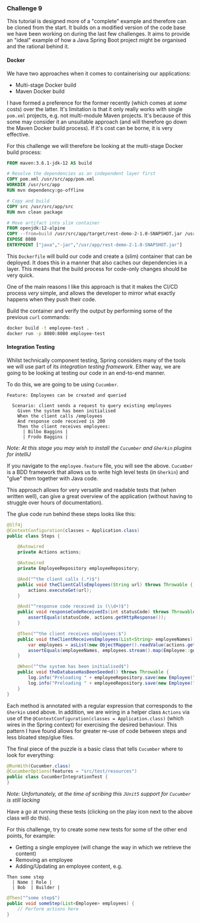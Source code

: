 ### Challenge 9

This tutorial is designed more of a "complete" example and therefore can be cloned 
from the start. It builds on a modified version of the code base we have been working
on during the last few challenges. It aims to provide an "ideal" example of how a Java
Spring Boot project might be organised and the rational behind it.

#### Docker

We have two approaches when it comes to containerising our applications:

* Multi-stage Docker build
* Maven Docker build

I have formed a preference for the former recently (which comes at _some_ costs) over the latter.
It's limitation is that it only really works with single `pom.xml` projects, e.g. not multi-module
Maven projects. It's because of this some may consider it an unsuitable approach (and will therefore
go down the Maven Docker build process). If it's cost can be borne, it is very effective.

For this challenge we will therefore be looking at the multi-stage Docker build process:

```dockerfile
FROM maven:3.6.1-jdk-12 AS build

# Resolve the dependencies as an independent layer first
COPY pom.xml /usr/src/app/pom.xml
WORKDIR /usr/src/app
RUN mvn dependency:go-offline

# Copy and build
COPY src /usr/src/app/src
RUN mvn clean package

# Move artifact into slim container
FROM openjdk:12-alpine
COPY --from=build /usr/src/app/target/rest-demo-2-1.0-SNAPSHOT.jar /usr/app/rest-demo-2-1.0-SNAPSHOT.jar
EXPOSE 8080
ENTRYPOINT ["java","-jar","/usr/app/rest-demo-2-1.0-SNAPSHOT.jar"]
```

This `Dockerfile` will build our code and create a (slim) container that can be deployed. It does this
in a manner that also caches our dependencies in a layer. This means that the build process for
code-only changes should be very quick.
 
One of the main reasons I like this approach is that it makes the CI/CD process _very_ simple, and 
allows the developer to mirror what exactly happens when they push their code.

Build the container and verify the output by performing some of the previous `curl` commands:

```bash
docker build -t employee-test .
docker run -p 8080:8080 employee-test
```

#### Integration Testing

Whilst technically component testing, Spring considers many of the tools we will use part
of its _integration testing framework_. Either way, we are going to be looking at testing 
our code in an end-to-end manner.

To do this, we are going to be using `Cucumber`.

```gherkin
Feature: Employees can be created and queried

  Scenario: client sends a request to query existing employees
    Given the system has been initialised
    When the client calls /employees
    And response code received is 200
    Then the client receives employees:
      | Bilbo Baggins |
      | Frodo Baggins |
```

_Note: At this stage you may wish to install the `Cucumber` and `Gherkin` plugins
for intelliJ_

If you navigate to the `employee.feature` file, you will see the above. `Cucumber` is
a BDD framework that allows us to write high level tests (in `Gherkin`) and "glue" them
together with Java code.

This approach allows for very versatile and readable tests that (when written well), can 
give a great overview of the application (without having to struggle over hours of documentation).

The glue code run behind these steps looks like this:

```java
@Slf4j
@ContextConfiguration(classes = Application.class)
public class Steps {

    @Autowired
    private Actions actions;

    @Autowired
    private EmployeeRepository employeeRepository;

    @And("^the client calls (.*)$")
    public void theClientCallsEmployees(String url) throws Throwable {
        actions.executeGet(url);
    }

    @And("^response code received is (\\d+)$")
    public void responseCodeReceivedIs(int statusCode) throws Throwable {
        assertEquals(statusCode, actions.getHttpResponse());
    }

    @Then("^the client receives employees:$")
    public void theClientReceivesEmployees(List<String> employeeNames) throws Throwable {
        var employees = asList(new ObjectMapper().readValue(actions.getEmployeeHttpResponseMessage(), Employee[].class));
        assertEquals(employeeNames, employees.stream().map(Employee::getName).collect(Collectors.toList()));
    }

    @When("^the system has been initialised$")
    public void theDatabaseHasBeenSeeded() throws Throwable {
        log.info("Preloading " + employeeRepository.save(new Employee("Bilbo Baggins", "burglar")));
        log.info("Preloading " + employeeRepository.save(new Employee("Frodo Baggins", "thief")));
    }
}
```

Each method is annotated with a regular expression that corresponds to the `Gherkin` used above.
In addition, we are wiring in a helper class `Actions` via use of the `@ContextConfiguration(classes = Application.class)`
(which wires in the Spring context) for exercising the desired behaviour. This pattern I have found
allows for greater re-use of code between steps and less bloated step/glue files.

The final piece of the puzzle is a basic class that tells `Cucumber` where to look for everything:

```java
@RunWith(Cucumber.class)
@CucumberOptions(features = "src/test/resources")
public class CucumberIntegrationTest {
}
```

_Note: Unfortunately, at the time of scribing this `JUnit5` support for `Cucumber` is still lacking_

Have a go at running these tests (clicking on the play icon next to the above class will do this).

For this challenge, try to create some new tests for some of the other end points, for example:

* Getting a single employee (will change the way in which we retrieve the content)
* Removing an employee
* Adding/Updating an employee content, e.g.

```gherkin
Then some step
  | Name | Role |
  | Bob  | Builder |
```
```java
@Then("^some step$")
public void someStep(List<Employee> employees) {
    // Perform actions here
}
```

